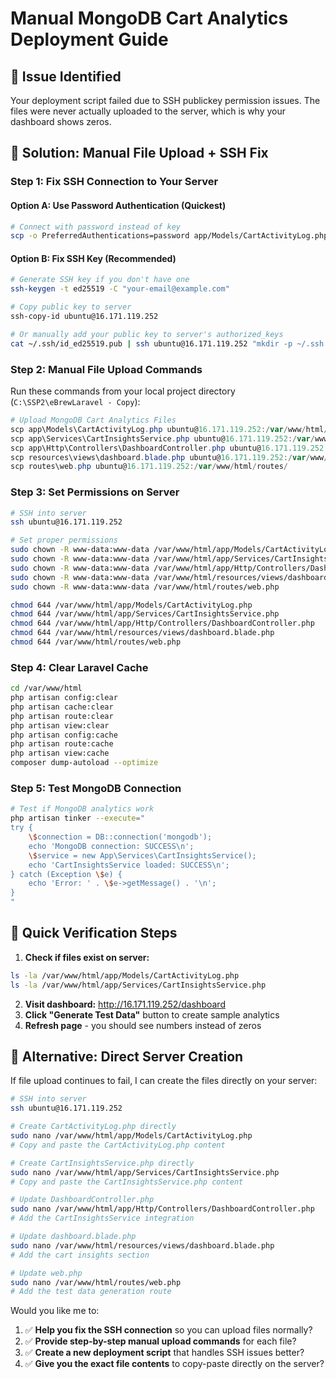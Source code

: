 # Manual MongoDB Cart Analytics Deployment Guide

## 🚨 Issue Identified

Your deployment script failed due to SSH publickey permission issues. The files were never actually uploaded to the server, which is why your dashboard shows zeros.

## 🔧 Solution: Manual File Upload + SSH Fix

### Step 1: Fix SSH Connection to Your Server

#### Option A: Use Password Authentication (Quickest)

```bash
# Connect with password instead of key
scp -o PreferredAuthentications=password app/Models/CartActivityLog.php ubuntu@16.171.119.252:/var/www/html/app/Models/
```

#### Option B: Fix SSH Key (Recommended)

```bash
# Generate SSH key if you don't have one
ssh-keygen -t ed25519 -C "your-email@example.com"

# Copy public key to server
ssh-copy-id ubuntu@16.171.119.252

# Or manually add your public key to server's authorized_keys
cat ~/.ssh/id_ed25519.pub | ssh ubuntu@16.171.119.252 "mkdir -p ~/.ssh && cat >> ~/.ssh/authorized_keys"
```

### Step 2: Manual File Upload Commands

Run these commands from your local project directory (`C:\SSP2\eBrewLaravel - Copy`):

```powershell
# Upload MongoDB Cart Analytics Files
scp app\Models\CartActivityLog.php ubuntu@16.171.119.252:/var/www/html/app/Models/
scp app\Services\CartInsightsService.php ubuntu@16.171.119.252:/var/www/html/app/Services/
scp app\Http\Controllers\DashboardController.php ubuntu@16.171.119.252:/var/www/html/app/Http/Controllers/
scp resources\views\dashboard.blade.php ubuntu@16.171.119.252:/var/www/html/resources/views/
scp routes\web.php ubuntu@16.171.119.252:/var/www/html/routes/
```

### Step 3: Set Permissions on Server

```bash
# SSH into server
ssh ubuntu@16.171.119.252

# Set proper permissions
sudo chown -R www-data:www-data /var/www/html/app/Models/CartActivityLog.php
sudo chown -R www-data:www-data /var/www/html/app/Services/CartInsightsService.php
sudo chown -R www-data:www-data /var/www/html/app/Http/Controllers/DashboardController.php
sudo chown -R www-data:www-data /var/www/html/resources/views/dashboard.blade.php
sudo chown -R www-data:www-data /var/www/html/routes/web.php

chmod 644 /var/www/html/app/Models/CartActivityLog.php
chmod 644 /var/www/html/app/Services/CartInsightsService.php
chmod 644 /var/www/html/app/Http/Controllers/DashboardController.php
chmod 644 /var/www/html/resources/views/dashboard.blade.php
chmod 644 /var/www/html/routes/web.php
```

### Step 4: Clear Laravel Cache

```bash
cd /var/www/html
php artisan config:clear
php artisan cache:clear
php artisan route:clear
php artisan view:clear
php artisan config:cache
php artisan route:cache
php artisan view:cache
composer dump-autoload --optimize
```

### Step 5: Test MongoDB Connection

```bash
# Test if MongoDB analytics work
php artisan tinker --execute="
try {
    \$connection = DB::connection('mongodb');
    echo 'MongoDB connection: SUCCESS\n';
    \$service = new App\Services\CartInsightsService();
    echo 'CartInsightsService loaded: SUCCESS\n';
} catch (Exception \$e) {
    echo 'Error: ' . \$e->getMessage() . '\n';
}
"
```

## 🎯 Quick Verification Steps

1. **Check if files exist on server:**

```bash
ls -la /var/www/html/app/Models/CartActivityLog.php
ls -la /var/www/html/app/Services/CartInsightsService.php
```

2. **Visit dashboard:** http://16.171.119.252/dashboard
3. **Click "Generate Test Data"** button to create sample analytics
4. **Refresh page** - you should see numbers instead of zeros

## 🔄 Alternative: Direct Server Creation

If file upload continues to fail, I can create the files directly on your server:

```bash
# SSH into server
ssh ubuntu@16.171.119.252

# Create CartActivityLog.php directly
sudo nano /var/www/html/app/Models/CartActivityLog.php
# Copy and paste the CartActivityLog.php content

# Create CartInsightsService.php directly
sudo nano /var/www/html/app/Services/CartInsightsService.php
# Copy and paste the CartInsightsService.php content

# Update DashboardController.php
sudo nano /var/www/html/app/Http/Controllers/DashboardController.php
# Add the CartInsightsService integration

# Update dashboard.blade.php
sudo nano /var/www/html/resources/views/dashboard.blade.php
# Add the cart insights section

# Update web.php
sudo nano /var/www/html/routes/web.php
# Add the test data generation route
```

Would you like me to:

1. ✅ **Help you fix the SSH connection** so you can upload files normally?
2. ✅ **Provide step-by-step manual upload commands** for each file?
3. ✅ **Create a new deployment script** that handles SSH issues better?
4. ✅ **Give you the exact file contents** to copy-paste directly on the server?
